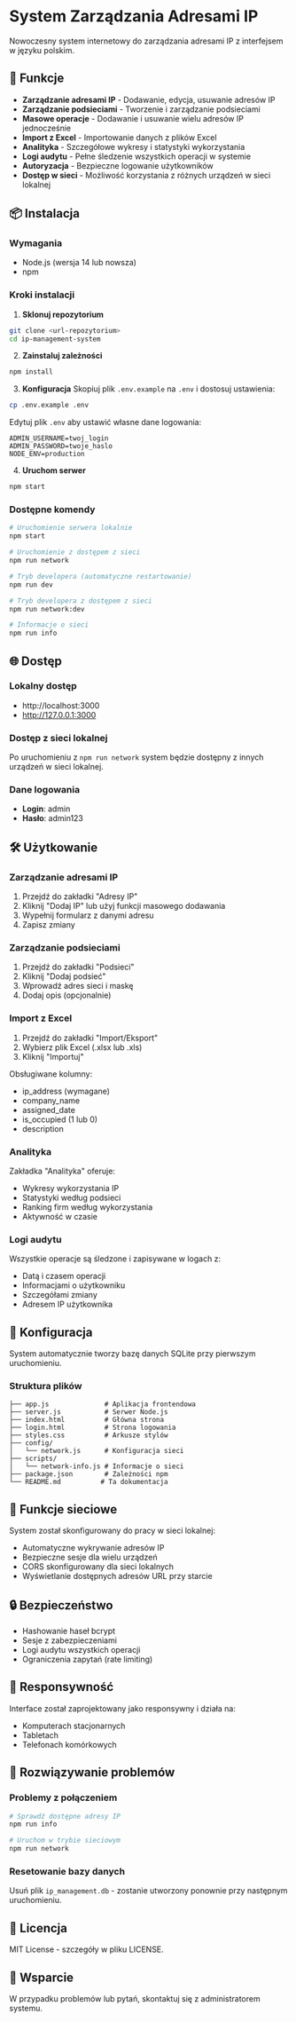 # System Zarządzania Adresami IP

Nowoczesny system internetowy do zarządzania adresami IP z interfejsem w języku polskim.

## 🚀 Funkcje

- **Zarządzanie adresami IP** - Dodawanie, edycja, usuwanie adresów IP
- **Zarządzanie podsieciami** - Tworzenie i zarządzanie podsieciami
- **Masowe operacje** - Dodawanie i usuwanie wielu adresów IP jednocześnie
- **Import z Excel** - Importowanie danych z plików Excel
- **Analityka** - Szczegółowe wykresy i statystyki wykorzystania
- **Logi audytu** - Pełne śledzenie wszystkich operacji w systemie
- **Autoryzacja** - Bezpieczne logowanie użytkowników
- **Dostęp w sieci** - Możliwość korzystania z różnych urządzeń w sieci lokalnej

## 📦 Instalacja

### Wymagania
- Node.js (wersja 14 lub nowsza)
- npm

### Kroki instalacji

1. **Sklonuj repozytorium**
```bash
git clone <url-repozytorium>
cd ip-management-system
```

2. **Zainstaluj zależności**
```bash
npm install
```

3. **Konfiguracja**
Skopiuj plik `.env.example` na `.env` i dostosuj ustawienia:
```bash
cp .env.example .env
```

Edytuj plik `.env` aby ustawić własne dane logowania:
```
ADMIN_USERNAME=twoj_login
ADMIN_PASSWORD=twoje_haslo
NODE_ENV=production
```

4. **Uruchom serwer**
```bash
npm start
```

### Dostępne komendy

```bash
# Uruchomienie serwera lokalnie
npm start

# Uruchomienie z dostępem z sieci
npm run network

# Tryb developera (automatyczne restartowanie)
npm run dev

# Tryb developera z dostępem z sieci
npm run network:dev

# Informacje o sieci
npm run info
```

## 🌐 Dostęp

### Lokalny dostęp
- http://localhost:3000
- http://127.0.0.1:3000

### Dostęp z sieci lokalnej
Po uruchomieniu z `npm run network` system będzie dostępny z innych urządzeń w sieci lokalnej.

### Dane logowania
- **Login**: admin
- **Hasło**: admin123

## 🛠️ Użytkowanie

### Zarządzanie adresami IP
1. Przejdź do zakładki "Adresy IP"
2. Kliknij "Dodaj IP" lub użyj funkcji masowego dodawania
3. Wypełnij formularz z danymi adresu
4. Zapisz zmiany

### Zarządzanie podsieciami
1. Przejdź do zakładki "Podsieci"
2. Kliknij "Dodaj podsieć"
3. Wprowadź adres sieci i maskę
4. Dodaj opis (opcjonalnie)

### Import z Excel
1. Przejdź do zakładki "Import/Eksport"
2. Wybierz plik Excel (.xlsx lub .xls)
3. Kliknij "Importuj"

Obsługiwane kolumny:
- ip_address (wymagane)
- company_name
- assigned_date
- is_occupied (1 lub 0)
- description

### Analityka
Zakładka "Analityka" oferuje:
- Wykresy wykorzystania IP
- Statystyki według podsieci
- Ranking firm według wykorzystania
- Aktywność w czasie

### Logi audytu
Wszystkie operacje są śledzone i zapisywane w logach z:
- Datą i czasem operacji
- Informacjami o użytkowniku
- Szczegółami zmiany
- Adresem IP użytkownika

## 🔧 Konfiguracja

System automatycznie tworzy bazę danych SQLite przy pierwszym uruchomieniu.

### Struktura plików
```
├── app.js              # Aplikacja frontendowa
├── server.js           # Serwer Node.js
├── index.html          # Główna strona
├── login.html          # Strona logowania
├── styles.css          # Arkusze stylów
├── config/
│   └── network.js      # Konfiguracja sieci
├── scripts/
│   └── network-info.js # Informacje o sieci
├── package.json        # Zależności npm
└── README.md          # Ta dokumentacja
```

## 🌟 Funkcje sieciowe

System został skonfigurowany do pracy w sieci lokalnej:
- Automatyczne wykrywanie adresów IP
- Bezpieczne sesje dla wielu urządzeń
- CORS skonfigurowany dla sieci lokalnych
- Wyświetlanie dostępnych adresów URL przy starcie

## 🔒 Bezpieczeństwo

- Hashowanie haseł bcrypt
- Sesje z zabezpieczeniami
- Logi audytu wszystkich operacji
- Ograniczenia zapytań (rate limiting)

## 📱 Responsywność

Interface został zaprojektowany jako responsywny i działa na:
- Komputerach stacjonarnych
- Tabletach
- Telefonach komórkowych

## 🐛 Rozwiązywanie problemów

### Problemy z połączeniem
```bash
# Sprawdź dostępne adresy IP
npm run info

# Uruchom w trybie sieciowym
npm run network
```

### Resetowanie bazy danych
Usuń plik `ip_management.db` - zostanie utworzony ponownie przy następnym uruchomieniu.

## 📄 Licencja

MIT License - szczegóły w pliku LICENSE.

## 🤝 Wsparcie

W przypadku problemów lub pytań, skontaktuj się z administratorem systemu.